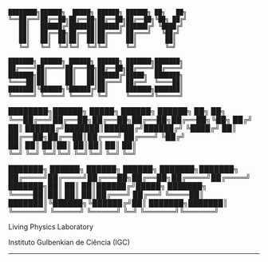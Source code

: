 ```
████████╗██████╗  █████╗ ██████╗ ██████╗ ██╗   ██╗
╚══██╔══╝██╔══██╗██╔══██╗██╔══██╗██╔══██╗╚██╗ ██╔╝
   ██║   ██████╔╝███████║██████╔╝██████╔╝ ╚████╔╝ 
   ██║   ██╔══██╗██╔══██║██╔═══╝ ██╔═══╝   ╚██╔╝  
   ██║   ██║  ██║██║  ██║██║     ██║        ██║   
   ╚═╝   ╚═╝  ╚═╝╚═╝  ╚═╝╚═╝     ╚═╝        ╚═╝   
                                                  
███████╗ ██████╗ ██████╗ ██████╗ ███████╗███████╗ 
██╔════╝██╔════╝██╔═══██╗██╔══██╗██╔════╝██╔════╝ 
███████╗██║     ██║   ██║██████╔╝█████╗  ███████╗ 
╚════██║██║     ██║   ██║██╔═══╝ ██╔══╝  ╚════██║ 
███████║╚██████╗╚██████╔╝██║     ███████╗███████║ 
╚══════╝ ╚═════╝ ╚═════╝ ╚═╝     ╚══════╝╚══════╝ 
```





████████╗██████╗  █████╗ ██████╗ ██████╗ ██╗   ██╗
╚══██╔══╝██╔══██╗██╔══██╗██╔══██╗██╔══██╗╚██╗ ██╔╝
   ██║   ██████╔╝███████║██████╔╝██████╔╝ ╚████╔╝ 
   ██║   ██╔══██╗██╔══██║██╔═══╝ ██╔═══╝   ╚██╔╝  
   ██║   ██║  ██║██║  ██║██║     ██║        ██║   
   ╚═╝   ╚═╝  ╚═╝╚═╝  ╚═╝╚═╝     ╚═╝        ╚═╝   
                                                  
███████╗ ██████╗ ██████╗ ██████╗ ███████╗███████╗ 
██╔════╝██╔════╝██╔═══██╗██╔══██╗██╔════╝██╔════╝ 
███████╗██║     ██║   ██║██████╔╝█████╗  ███████╗ 
╚════██║██║     ██║   ██║██╔═══╝ ██╔══╝  ╚════██║ 
███████║╚██████╗╚██████╔╝██║     ███████╗███████║ 
╚══════╝ ╚═════╝ ╚═════╝ ╚═╝     ╚══════╝╚══════╝ 

Living Physics Laboratory

Instituto Gulbenkian de Ciência (IGC)

---